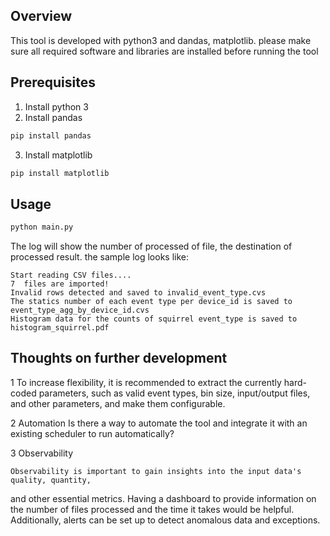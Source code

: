 ## Overview
This tool is developed with python3 and dandas, matplotlib. 
please make sure all required software and libraries are installed before running the tool


## Prerequisites

1. Install python 3
2. Install pandas 

```bash
pip install pandas
```
3. Install matplotlib
```bash
pip install matplotlib
```


## Usage


```python
python main.py
```
The log will show the number of processed of file, the destination of processed result. the sample log looks like:

```
Start reading CSV files....
7  files are imported!
Invalid rows detected and saved to invalid_event_type.cvs
The statics number of each event type per device_id is saved to event_type_agg_by_device_id.cvs
Histogram data for the counts of squirrel event_type is saved to histogram_squirrel.pdf
```



## Thoughts on further development

1 To increase flexibility, it is recommended to extract the currently hard-coded parameters, 
    such as valid event types, bin size, input/output files, and other parameters, and make them configurable.
    
2 Automation
    Is there a way to automate the tool and integrate it with an existing scheduler to run automatically?
    
3 Observability 
    
    Observability is important to gain insights into the input data's quality, quantity, 
and other essential metrics. 
Having a dashboard to provide information on the number of files processed and the time it takes would be helpful. 
Additionally, alerts can be set up to detect anomalous data and exceptions.
                 
    

